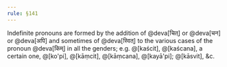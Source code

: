 ```yaml
---
rule: §141
---
```


Indefinite pronouns are formed by the addition of @deva[चित्‌] or @deva[चन] or @deva[अपि] and sometimes of @deva[स्वित्‌] to the various cases of the pronoun @deva[किम्‌] in all the genders; e.g. @[kaścit], @[kaścana], a certain one, @[ko'pi], @[kāṃcit], @[kāṃcana], @[kayā'pi]; @[kāsvit], &c.